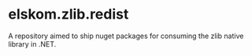 # elskom.zlib.redist
A repository aimed to ship nuget packages for consuming the zlib native library in .NET.
